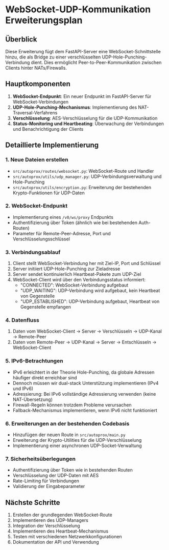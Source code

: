 # WebSocket-UDP-Kommunikation Erweiterungsplan

## Überblick
Diese Erweiterung fügt dem FastAPI-Server eine WebSocket-Schnittstelle hinzu, die als Bridge zu einer verschlüsselten UDP-Hole-Punching-Verbindung dient. Dies ermöglicht Peer-to-Peer-Kommunikation zwischen Clients hinter NATs/Firewalls.

## Hauptkomponenten

1. **WebSocket-Endpunkt**: Ein neuer Endpunkt im FastAPI-Server für WebSocket-Verbindungen
2. **UDP-Hole-Punching-Mechanismus**: Implementierung des NAT-Traversal-Verfahrens
3. **Verschlüsselung**: AES-Verschlüsselung für die UDP-Kommunikation
4. **Status-Monitoring und Heartbeating**: Überwachung der Verbindungen und Benachrichtigung der Clients

## Detaillierte Implementierung

### 1. Neue Dateien erstellen
- `src/autoprox/routes/websocket.py`: WebSocket-Route und Handler
- `src/autoprox/utils/udp_manager.py`: UDP-Verbindungsverwaltung und Hole-Punching
- `src/autoprox/utils/encryption.py`: Erweiterung der bestehenden Krypto-Funktionen für UDP-Daten

### 2. WebSocket-Endpunkt
- Implementierung eines `/v0/ws/proxy` Endpunkts
- Authentifizierung über Token (ähnlich wie bei bestehenden Auth-Routen)
- Parameter für Remote-Peer-Adresse, Port und Verschlüsselungsschlüssel

### 3. Verbindungsablauf
1. Client stellt WebSocket-Verbindung her mit Ziel-IP, Port und Schlüssel
2. Server initiiert UDP-Hole-Punching zur Zieladresse
3. Server sendet kontinuierlich Heartbeat-Pakete zum UDP-Ziel
4. WebSocket-Client wird über den Verbindungsstatus informiert:
   - "CONNECTED": WebSocket-Verbindung aufgebaut
   - "UDP_WAITING": UDP-Verbindung wird aufgebaut, kein Heartbeat von Gegenstelle
   - "UDP_ESTABLISHED": UDP-Verbindung aufgebaut, Heartbeat von Gegenstelle empfangen

### 4. Datenfluss
1. Daten vom WebSocket-Client → Server → Verschlüsseln → UDP-Kanal → Remote-Peer
2. Daten vom Remote-Peer → UDP-Kanal → Server → Entschlüsseln → WebSocket-Client

### 5. IPv6-Betrachtungen
- IPv6 erleichtert in der Theorie Hole-Punching, da globale Adressen häufiger direkt erreichbar sind
- Dennoch müssen wir dual-stack Unterstützung implementieren (IPv4 und IPv6)
- Adressierung: Bei IPv6 vollständige Adressierung verwenden (keine NAT-Übersetzung)
- Firewall-Regeln können trotzdem Probleme verursachen
- Fallback-Mechanismus implementieren, wenn IPv6 nicht funktioniert

### 6. Erweiterungen an der bestehenden Codebasis
- Hinzufügen der neuen Route in `src/autoprox/main.py`
- Erweiterung der Krypto-Utilities für die UDP-Verschlüsselung
- Implementierung einer asynchronen UDP-Socket-Verwaltung

### 7. Sicherheitsüberlegungen
- Authentifizierung über Token wie in bestehenden Routen
- Verschlüsselung der UDP-Daten mit AES
- Rate-Limiting für Verbindungen
- Validierung der Eingabeparameter

## Nächste Schritte
1. Erstellen der grundlegenden WebSocket-Route
2. Implementieren des UDP-Managers
3. Integration der Verschlüsselung
4. Implementieren des Heartbeat-Mechanismus
5. Testen mit verschiedenen Netzwerkkonfigurationen
6. Dokumentation der API und Verwendung 